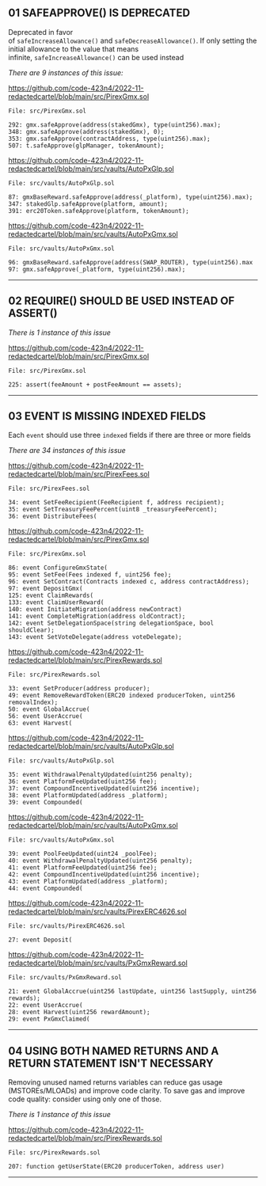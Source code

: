 ## 01 SAFEAPPROVE() IS DEPRECATED

Deprecated in favor of `safeIncreaseAllowance()` and `safeDecreaseAllowance()`. If only setting the initial allowance to the value that means infinite, `safeIncreaseAllowance()` can be used instead

_There are 9 instances of this issue:_

https://github.com/code-423n4/2022-11-redactedcartel/blob/main/src/PirexGmx.sol

```
File: src/PirexGmx.sol

292: gmx.safeApprove(address(stakedGmx), type(uint256).max);
348: gmx.safeApprove(address(stakedGmx), 0);
353: gmx.safeApprove(contractAddress, type(uint256).max);
507: t.safeApprove(glpManager, tokenAmount);
```

https://github.com/code-423n4/2022-11-redactedcartel/blob/main/src/vaults/AutoPxGlp.sol

```
File: src/vaults/AutoPxGlp.sol

87: gmxBaseReward.safeApprove(address(_platform), type(uint256).max);
347: stakedGlp.safeApprove(platform, amount);
391: erc20Token.safeApprove(platform, tokenAmount);
```

https://github.com/code-423n4/2022-11-redactedcartel/blob/main/src/vaults/AutoPxGmx.sol

```
File: src/vaults/AutoPxGmx.sol

96: gmxBaseReward.safeApprove(address(SWAP_ROUTER), type(uint256).max
97: gmx.safeApprove(_platform, type(uint256).max);
```

--------

## 02 REQUIRE() SHOULD BE USED INSTEAD OF ASSERT()

_There is 1 instance of this issue_

https://github.com/code-423n4/2022-11-redactedcartel/blob/main/src/PirexGmx.sol

```
File: src/PirexGmx.sol

225: assert(feeAmount + postFeeAmount == assets);
```

----

## 03 EVENT IS MISSING INDEXED FIELDS

Each `event` should use three `indexed` fields if there are three or more fields

_There are 34 instances of this issue_

https://github.com/code-423n4/2022-11-redactedcartel/blob/main/src/PirexFees.sol

```
File: src/PirexFees.sol

34: event SetFeeRecipient(FeeRecipient f, address recipient);
35: event SetTreasuryFeePercent(uint8 _treasuryFeePercent);
36: event DistributeFees(
```

https://github.com/code-423n4/2022-11-redactedcartel/blob/main/src/PirexGmx.sol

```
File: src/PirexGmx.sol

86: event ConfigureGmxState(
95: event SetFee(Fees indexed f, uint256 fee);
96: event SetContract(Contracts indexed c, address contractAddress);
97: event DepositGmx(
125: event ClaimRewards(
133: event ClaimUserReward(
140: event InitiateMigration(address newContract)
141: event CompleteMigration(address oldContract);
142: event SetDelegationSpace(string delegationSpace, bool shouldClear);
143: event SetVoteDelegate(address voteDelegate);
```

https://github.com/code-423n4/2022-11-redactedcartel/blob/main/src/PirexRewards.sol

```
File: src/PirexRewards.sol

33: event SetProducer(address producer);
49: event RemoveRewardToken(ERC20 indexed producerToken, uint256 removalIndex);
50: event GlobalAccrue(
56: event UserAccrue(
63: event Harvest(
```

https://github.com/code-423n4/2022-11-redactedcartel/blob/main/src/vaults/AutoPxGlp.sol

```
File: src/vaults/AutoPxGlp.sol

35: event WithdrawalPenaltyUpdated(uint256 penalty);
36: event PlatformFeeUpdated(uint256 fee);
37: event CompoundIncentiveUpdated(uint256 incentive);
38: event PlatformUpdated(address _platform);
39: event Compounded(
```

https://github.com/code-423n4/2022-11-redactedcartel/blob/main/src/vaults/AutoPxGmx.sol

```
File: src/vaults/AutoPxGmx.sol

39: event PoolFeeUpdated(uint24 _poolFee);
40: event WithdrawalPenaltyUpdated(uint256 penalty);
41: event PlatformFeeUpdated(uint256 fee);
42: event CompoundIncentiveUpdated(uint256 incentive);
43: event PlatformUpdated(address _platform);
44: event Compounded(
```

https://github.com/code-423n4/2022-11-redactedcartel/blob/main/src/vaults/PirexERC4626.sol

```
File: src/vaults/PirexERC4626.sol

27: event Deposit(
```

https://github.com/code-423n4/2022-11-redactedcartel/blob/main/src/vaults/PxGmxReward.sol

```
File: src/vaults/PxGmxReward.sol

21: event GlobalAccrue(uint256 lastUpdate, uint256 lastSupply, uint256 rewards);
22: event UserAccrue(
28: event Harvest(uint256 rewardAmount);
29: event PxGmxClaimed(
```

------

## 04 USING BOTH NAMED RETURNS AND A RETURN STATEMENT ISN'T NECESSARY

Removing unused named returns variables can reduce gas usage (MSTOREs/MLOADs) and improve code clarity. To save gas and improve code quality: consider using only one of those.

_There is 1 instance of this issue_

https://github.com/code-423n4/2022-11-redactedcartel/blob/main/src/PirexRewards.sol

```
File: src/PirexRewards.sol

207: function getUserState(ERC20 producerToken, address user)
```

---